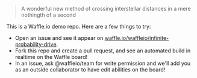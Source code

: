 > A wonderful new method of crossing interstellar distances in a mere nothingth of a second

This is a Waffle.io demo repo. Here are a few things to try:
* Open an issue and see it appear on [waffle.io/waffleio/infinite-probability-drive](https://waffle.io/waffleio/infinite-probability-drive).
* Fork this repo and create a pull request, and see an automated build in realtime on the Waffle board!
* In an issue, ask @waffleio/team for write permission and we'll add you as an outside collaborator to have edit abilities on the board!
